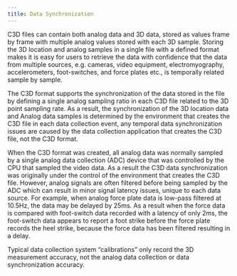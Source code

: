 ```yaml
---
title: Data Synchronization
---
```


C3D files can contain both analog data and 3D data, stored as values frame by frame with multiple analog values stored with each 3D sample. Storing the 3D location and analog samples in a single file with a defined format makes it is easy for users to retrieve the data with confidence that the data from multiple sources, e.g. cameras, video equipment, electromyography, accelerometers, foot-switches, and force plates etc., is temporally related sample by sample.

The C3D format supports the synchronization of the data stored in the file by defining a single analog sampling ratio in each C3D file related to the 3D point sampling rate.  As a result, the synchronization of the 3D location data and Analog data samples is determined by the environment that creates the C3D file in each data collection event, any temporal data synchronization issues are caused by the data collection application that creates the C3D file, not the C3D format.

When the C3D format was created, all analog data was normally sampled by a single analog data collection (ADC) device that was controlled by the CPU that sampled the video data.  As a result the C3D data synchronization was originally under the control of the environment that creates the C3D file.  However, analog signals are often filtered before being sampled by the ADC which can result in minor signal latency issues, unique to each data source.  For example, when analog force plate data is low-pass filtered at 10.5Hz, the data may be delayed by 25ms.  As a result when the force data is compared with foot-switch data recorded with a latency of only 2ms, the foot-switch data appears to report a foot strike before the force plate records the heel strike, because the force data has been filtered resulting in a delay.

Typical data collection system “calibrations” only record the 3D measurement accuracy, not the analog data collection or data synchronization accuracy.
